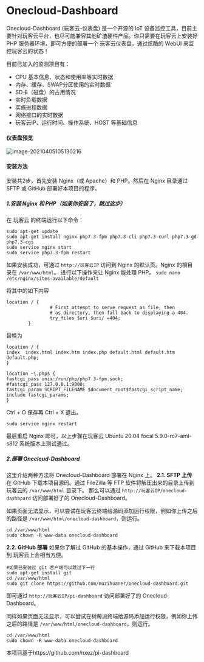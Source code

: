 # Onecloud-Dashboard



Onecloud-Dashboard (玩客云-仪表盘) 是一个开源的 IoT 设备监控工具，目前主要针对玩客云平台，也尽可能兼容其他矿渣硬件产品。你只需要在玩客云上安装好 PHP 服务器环境，即可方便的部署一个 玩客云仪表盘，通过炫酷的 WebUI 来监控玩客云的状态！

目前已加入的监测项目有：

- CPU 基本信息、状态和使用率等实时数据
- 内存、缓存、SWAP分区使用的实时数据
- SD卡（磁盘）的占用情况
- 实时负载数据
- 实施进程数据
- 网络接口的实时数据
- 玩客云IP、运行时间、操作系统、HOST 等基础信息

#### 仪表盘预览

![image-20210405105130216](https://cdn.jsdelivr.net/gh/muzihuaner/huancdn/img/20210405105130.png)

#### 安装方法

安装共2步，首先安装 Nginx（或 Apache）和 PHP。然后在 Nginx 目录通过 SFTP 或 GitHub 部署好本项目的程序。

##### 1.安装 Nginx 和 PHP（如果你安装了，跳过这步）

在 玩客云 的终端运行以下命令：

```
sudo apt-get update
sudo apt-get install nginx php7.3-fpm php7.3-cli php7.3-curl php7.3-gd php7.3-cgi
sudo service nginx start
sudo service php7.3-fpm restart
```

如果安装成功，可通过 `http://玩客云IP` 访问到 Nginx 的默认页。Nginx 的根目录在 `/var/www/html`。
进行以下操作来让 Nginx 能处理 PHP。
`sudo nano /etc/nginx/sites-available/default`

将其中的如下内容

```
location / {
                # First attempt to serve request as file, then
                # as directory, then fall back to displaying a 404.
                try_files $uri $uri/ =404;
        }
```

替换为

```
location / {
index  index.html index.htm index.php default.html default.htm default.php;
}
 
location ~\.php$ {
fastcgi_pass unix:/run/php/php7.3-fpm.sock;
#fastcgi_pass 127.0.0.1:9000;
fastcgi_param SCRIPT_FILENAME $document_root$fastcgi_script_name;
include fastcgi_params;
}
```

Ctrl + O 保存再 Ctrl + X 退出。

```
sudo service nginx restart
```

最后重启 Nginx 即可，以上步骤在玩客云 Ubuntu 20.04 focal 5.9.0-rc7-aml-s812 系统版本上测试通过。

##### 2.部署 Onecloud-Dashboard

这里介绍两种方法将 Onecloud-Dashboard 部署在 Nginx 上。
**2.1. SFTP 上传**
在 GitHub 下载本项目源码。通过 FileZilla 等 FTP 软件将解压出来的目录上传到玩客云的 `/var/www/html` 目录下。
那么可以通过 `http://玩客云IP/onecloud-dashboard` 访问部署好了的 Onecloud-Dashboard。

如果页面无法显示，可以尝试在玩客云终端给源码添加运行权限，例如你上传之后的路径是 `/var/www/html/onecloud-dashboard`，则运行。

```
cd /var/www/html
sudo chown -R www-data onecloud-dashboard
```

**2.2. GitHub 部署**
如果你了解过 GitHub 的基本操作，通过 GitHub 来下载本项目到 玩客云上会相当方便。

```
#如果已安装过 git 客户端可以跳过下一行
sudo apt-get install git
cd /var/www/html
sudo git clone https://github.com/muzihuaner/onecloud-dashboard.git
```

即可通过 `http://玩客云IP/pi-dashboard` 访问部署好了的 Onecloud-Dashboard。

同样如果页面无法显示，可以尝试在树莓派终端给源码添加运行权限，例如你上传之后的路径是 `/var/www/html/onecloud-dashboard`，则运行。

```
cd /var/www/html
sudo chown -R www-data onecloud-dashboard
```

本项目基于https://github.com/nxez/pi-dashboard